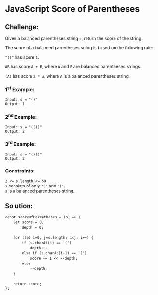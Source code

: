 # JavaScript Score of Parentheses

## Challenge:

Given a balanced parentheses string `s`, return the score of the string.

The score of a balanced parentheses string is based on the following rule:

`"()"` has score `1`.

`AB` has score `A + B`, where `A` and `B` are balanced parentheses strings.

`(A)` has score `2 * A`, where `A` is a balanced parentheses string.

### 1<sup>st</sup> Example:

`Input: s = "()"`
<br/>
`Output: 1`

### 2<sup>nd</sup> Example:

`Input: s = "(())"`
<br/>
`Output: 2`

### 3<sup>rd</sup> Example:

`Input: s = "()()"`
<br/>
`Output: 2`

### Constraints:

`2 <= s.length <= 50`
<br/>
`s` consists of only `'('` and `')'`.
<br/>
`s` is a balanced parentheses string.

## Solution:

`const scoreOfParentheses = (s) => {`
<br/>
&nbsp;&nbsp;&nbsp;&nbsp;&nbsp;&nbsp;&nbsp;`let score = 0,`
<br/>
&nbsp;&nbsp;&nbsp;&nbsp;&nbsp;&nbsp;&nbsp;&nbsp;&nbsp;&nbsp;&nbsp;&nbsp;&nbsp;&nbsp;`depth = 0;`
<br/>
<br/>
&nbsp;&nbsp;&nbsp;&nbsp;&nbsp;&nbsp;&nbsp;`for (let i=0, j=s.length; i<j; i++) {`
<br/>
&nbsp;&nbsp;&nbsp;&nbsp;&nbsp;&nbsp;&nbsp;&nbsp;&nbsp;&nbsp;&nbsp;&nbsp;&nbsp;&nbsp;`if (s.charAt(i) == '(')`
<br/>
&nbsp;&nbsp;&nbsp;&nbsp;&nbsp;&nbsp;&nbsp;&nbsp;&nbsp;&nbsp;&nbsp;&nbsp;&nbsp;&nbsp;&nbsp;&nbsp;&nbsp;&nbsp;&nbsp;&nbsp;&nbsp;`depth++;`
<br/>
&nbsp;&nbsp;&nbsp;&nbsp;&nbsp;&nbsp;&nbsp;&nbsp;&nbsp;&nbsp;&nbsp;&nbsp;&nbsp;&nbsp;`else if (s.charAt(i-1) == '(')`
<br/>
&nbsp;&nbsp;&nbsp;&nbsp;&nbsp;&nbsp;&nbsp;&nbsp;&nbsp;&nbsp;&nbsp;&nbsp;&nbsp;&nbsp;&nbsp;&nbsp;&nbsp;&nbsp;&nbsp;&nbsp;&nbsp;`score += 1 << --depth;`
<br/>
&nbsp;&nbsp;&nbsp;&nbsp;&nbsp;&nbsp;&nbsp;&nbsp;&nbsp;&nbsp;&nbsp;&nbsp;&nbsp;&nbsp;`else`
<br/>
&nbsp;&nbsp;&nbsp;&nbsp;&nbsp;&nbsp;&nbsp;&nbsp;&nbsp;&nbsp;&nbsp;&nbsp;&nbsp;&nbsp;&nbsp;&nbsp;&nbsp;&nbsp;&nbsp;&nbsp;&nbsp;`--depth;`
<br/>
&nbsp;&nbsp;&nbsp;&nbsp;&nbsp;&nbsp;&nbsp;`}`
<br/>
<br/>
&nbsp;&nbsp;&nbsp;&nbsp;&nbsp;&nbsp;&nbsp;`return score;`
<br/>
`};`
<br/>
<br/>